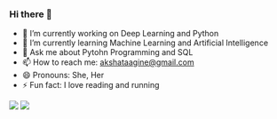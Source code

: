 ### Hi there 👋


- 🔭 I’m currently working on Deep Learning and Python
- 🌱 I’m currently learning Machine Learning and Artificial Intelligence
- 💬 Ask me about Pytohn Programming and SQL
- 📫 How to reach me: akshataagine@gmail.com
- 😄 Pronouns: She, Her
- ⚡ Fun fact: I love reading and running
<img src="https://komarev.com/ghpvc/?username=Akshata3005&color=dc143c">
<img src="https://github-readme-stats.vercel.app/api?username=Akshata3005&&show_icons=true&title_color=00bfff&icon_color=fa8010&text_color=ffffff&bg_color=2f4f4f">
